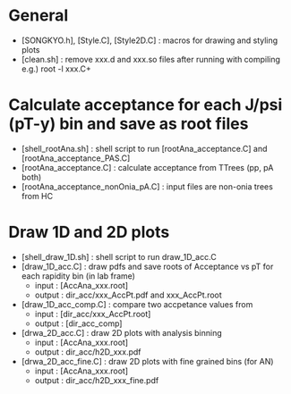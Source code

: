 # General
- [SONGKYO.h], [Style.C], [Style2D.C] : macros for drawing and styling plots
- [clean.sh] : remove xxx.d and xxx.so files after running with compiling e.g.) root -l xxx.C+

# Calculate acceptance for each J/psi (pT-y) bin and save as root files
- [shell_rootAna.sh] : shell script to run [rootAna_acceptance.C] and [rootAna_acceptance_PAS.C]
- [rootAna_acceptance.C] : calculate acceptance from TTrees (pp, pA both)
- [rootAna_acceptance_nonOnia_pA.C] : input files are non-onia trees from HC

# Draw 1D and 2D plots
- [shell_draw_1D.sh] : shell script to run draw_1D_acc.C
- [draw_1D_acc.C] : draw pdfs and save roots of Acceptance vs pT for each rapidity bin (in lab frame)
    - input : [AccAna_xxx.root] 
    - output : dir_acc/xxx_AccPt.pdf and xxx_AccPt.root
- [draw_1D_acc_comp.C] : compare two accpetance values from  
    - input : [dir_acc/xxx_AccPt.root] 
    - output : [dir_acc_comp]
- [drwa_2D_acc.C] : draw 2D plots with analysis binning
    - input : [AccAna_xxx.root] 
    - output : dir_acc/h2D_xxx.pdf
- [drwa_2D_acc_fine.C] : draw 2D plots with fine grained bins (for AN)
    - input : [AccAna_xxx.root] 
    - output : dir_acc/h2D_xxx_fine.pdf

